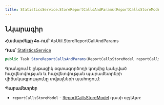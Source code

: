 ```yaml
---
title: StatisticsService․StoreReportCallsAndParams(ReportCallsStoreModel) մեթոդ
---
```

 
## Նկարագիր
 
**Համարժեքը 4x-ում՝** AsUtil.StoreReportCallAndParams
 
**Դաս՝** [StatisticsService](../StatisticsService.md)
 
```c#
public Task StoreReportCallsAndParams(ReportCallsStoreModel reportCallsStoreModel)
```

Գրանցում է ընթացիկ օգտագործողի կողմից կանչված հաշվետվության և հաշվետվության պարամետրերի վիճակագրությունը տվյալների պահոցում։ 

**Պարամետրեր**
 
* `reportCallsStoreModel` - [ReportCallsStoreModel](../../types/ReportCallsStoreModel.md) դասի օբյեկտ։